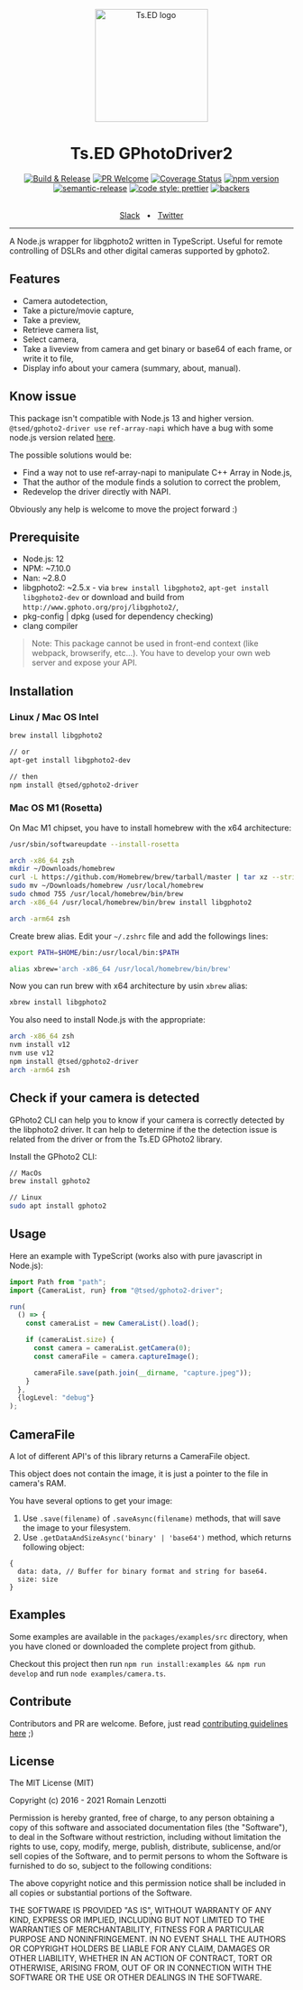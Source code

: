 <p style="text-align: center" align="center">
 <a href="https://tsed.io" target="_blank"><img src="https://tsed.io/tsed-og.png" width="200" alt="Ts.ED logo"/></a>
</p>

<div align="center">
  <h1>Ts.ED GPhotoDriver2</h1>
 
[![Build & Release](https://github.com/tsedio/ts-gphoto2-driver/actions/workflows/build.yml/badge.svg)](https://github.com/tsedio/ts-gphoto2-driver/actions/workflows/build.yml)
[![PR Welcome](https://img.shields.io/badge/PRs-welcome-brightgreen.svg)](https://github.com/tsedio/ts-gphoto2-driver/blob/master/CONTRIBUTING.md)
[![Coverage Status](https://coveralls.io/repos/github/tsedio/ts-gphoto2-driver/badge.svg?branch=production)](https://coveralls.io/github/tsedio/ts-gphoto2-driver?branch=production)
[![npm version](https://badge.fury.io/js/%40tsed%2Fgphoto2-driver.svg)](https://badge.fury.io/js/%40tsed%2Fgphoto2-driver)
[![semantic-release](https://img.shields.io/badge/%20%20%F0%9F%93%A6%F0%9F%9A%80-semantic--release-e10079.svg)](https://github.com/semantic-release/semantic-release)
[![code style: prettier](https://img.shields.io/badge/code_style-prettier-ff69b4.svg?style=flat-square)](https://github.com/prettier/prettier)
[![backers](https://opencollective.com/tsed/tiers/badge.svg)](https://opencollective.com/tsed)

  <br />
<div align="center">
  <a href="https://api.tsed.io/rest/slack/tsedio/tsed">Slack</a>
  <span>&nbsp;&nbsp;•&nbsp;&nbsp;</span>
  <a href="https://twitter.com/TsED_io">Twitter</a>
</div>
  <hr />
</div>

A Node.js wrapper for libgphoto2 written in TypeScript. Useful for remote controlling of DSLRs and other digital cameras supported by gphoto2.

## Features

- Camera autodetection,
- Take a picture/movie capture,
- Take a preview,
- Retrieve camera list,
- Select camera,
- Take a liveview from camera and get binary or base64 of each frame, or write it to file,
- Display info about your camera (summary, about, manual).

## Know issue

This package isn't compatible with Node.js 13 and higher version. `@tsed/gphoto2-driver use` `ref-array-napi` which have a
bug with some node.js version related [here](https://github.com/node-ffi-napi/ref-napi/issues/47).

The possible solutions would be:

- Find a way not to use ref-array-napi to manipulate C++ Array in Node.js,
- That the author of the module finds a solution to correct the problem,
- Redevelop the driver directly with NAPI.

Obviously any help is welcome to move the project forward :)

## Prerequisite

- Node.js: 12
- NPM: ~7.10.0
- Nan: ~2.8.0
- libgphoto2: ~2.5.x - via `brew install libgphoto2`, `apt-get install libgphoto2-dev` or download and build from `http://www.gphoto.org/proj/libgphoto2/`,
- pkg-config | dpkg (used for dependency checking)
- clang compiler

> Note: This package cannot be used in front-end context (like webpack, browserify, etc...). You have to develop your own web server and expose your API.

## Installation

### Linux / Mac OS Intel

```bash
brew install libgphoto2

// or
apt-get install libgphoto2-dev

// then
npm install @tsed/gphoto2-driver
```

### Mac OS M1 (Rosetta)

On Mac M1 chipset, you have to install homebrew with the x64 architecture:

```bash
/usr/sbin/softwareupdate --install-rosetta

arch -x86_64 zsh
mkdir ~/Downloads/homebrew
curl -L https://github.com/Homebrew/brew/tarball/master | tar xz --strip 1 -C homebrew
sudo mv ~/Downloads/homebrew /usr/local/homebrew
sudo chmod 755 /usr/local/homebrew/bin/brew
arch -x86_64 /usr/local/homebrew/bin/brew install libgphoto2

arch -arm64 zsh
```

Create brew alias. Edit your `~/.zshrc` file and add the followings lines:

```sh
export PATH=$HOME/bin:/usr/local/bin:$PATH

alias xbrew='arch -x86_64 /usr/local/homebrew/bin/brew'
```

Now you can run brew with x64 architecture by usin `xbrew` alias:

```sh
xbrew install libgphoto2
```

You also need to install Node.js with the appropriate:

```sh
arch -x86_64 zsh
nvm install v12
nvm use v12
npm install @tsed/gphoto2-driver
arch -arm64 zsh
```

## Check if your camera is detected

GPhoto2 CLI can help you to know if your camera is correctly detected by the libphoto2 driver. It can help to determine if the
the detection issue is related from the driver or from the Ts.ED GPhoto2 library.

Install the GPhoto2 CLI:

```bash
// MacOs
brew install gphoto2

// Linux
sudo apt install gphoto2
```

## Usage

Here an example with TypeScript (works also with pure javascript in Node.js):

```typescript
import Path from "path";
import {CameraList, run} from "@tsed/gphoto2-driver";

run(
  () => {
    const cameraList = new CameraList().load();

    if (cameraList.size) {
      const camera = cameraList.getCamera(0);
      const cameraFile = camera.captureImage();

      cameraFile.save(path.join(__dirname, "capture.jpeg"));
    }
  },
  {logLevel: "debug"}
);
```

## CameraFile

A lot of different API's of this library returns a CameraFile object.

This object does not contain the image, it is just a pointer to the file in camera's RAM.

You have several options to get your image:

1. Use `.save(filename)` of `.saveAsync(filename)` methods, that will save the image to your filesystem.
2. Use `.getDataAndSizeAsync('binary' | 'base64')` method, which returns following object:

```
{
  data: data, // Buffer for binary format and string for base64.
  size: size
}
```

## Examples

Some examples are available in the `packages/examples/src` directory, when you have cloned or downloaded the complete project from github.

Checkout this project then run `npm run install:examples && npm run develop` and run `node examples/camera.ts`.

## Contribute

Contributors and PR are welcome. Before, just read [contributing guidelines here](./CONTRIBUTING.md) ;)

## License

The MIT License (MIT)

Copyright (c) 2016 - 2021 Romain Lenzotti

Permission is hereby granted, free of charge, to any person obtaining a copy of this software and associated documentation files (the "Software"), to deal in the Software without restriction, including without limitation the rights to use, copy, modify, merge, publish, distribute, sublicense, and/or sell copies of the Software, and to permit persons to whom the Software is furnished to do so, subject to the following conditions:

The above copyright notice and this permission notice shall be included in all copies or substantial portions of the Software.

THE SOFTWARE IS PROVIDED "AS IS", WITHOUT WARRANTY OF ANY KIND, EXPRESS OR IMPLIED, INCLUDING BUT NOT LIMITED TO THE WARRANTIES OF MERCHANTABILITY, FITNESS FOR A PARTICULAR PURPOSE AND NONINFRINGEMENT. IN NO EVENT SHALL THE AUTHORS OR COPYRIGHT HOLDERS BE LIABLE FOR ANY CLAIM, DAMAGES OR OTHER LIABILITY, WHETHER IN AN ACTION OF CONTRACT, TORT OR OTHERWISE, ARISING FROM, OUT OF OR IN CONNECTION WITH THE SOFTWARE OR THE USE OR OTHER DEALINGS IN THE SOFTWARE.
